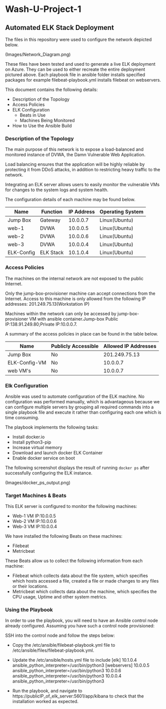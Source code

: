 # Wash-U-Project-1
## Automated ELK Stack Deployment

The files in this repository were used to configure the network depicted below.

(Images/Network_Diagram.png)

These files have been tested and used to generate a live ELK deployment on Azure. They can be used to either recreate the entire deployment pictured above. Each playbook file in ansible folder installs specified packages for example filebeat-playbook.yml installs filebeat on webservers. 


This document contains the following details:
- Description of the Topology
- Access Policies
- ELK Configuration
  - Beats in Use
  - Machines Being Monitored
- How to Use the Ansible Build


### Description of the Topology

The main purpose of this network is to expose a load-balanced and monitored instance of DVWA, the Damn Vulnerable Web Application.

Load balancing ensures that the application will be highly reliable by protecting it from DDoS attacks, in addition to restricting heavy traffic to the network.


Integrating an ELK server allows users to easily monitor the vulnerable VMs for changes to the system logs and system health.

The configuration details of each machine may be found below.

| Name      | Function | IP Address | Operating System |
|-----------|----------|------------|------------------|
| Jump Box  | Gateway  | 10.0.0.7   | Linux(Ubuntu)    |
| web-1     | DVWA     | 10.0.0.5   | Linux(Ubuntu)    |
| web-2     | DVWA     | 10.0.0.6   | Linux(Ubuntu)    |
| web-3     | DVWA     | 10.0.0.4   | Linux(Ubuntu)    |
| ELK-Config| ELK Stack| 10.1.0.4   | Linux(Ubuntu)    |


### Access Policies

The machines on the internal network are not exposed to the public Internet. 

Only the jump-box-provisioner machine can accept connections from the Internet. Access to this machine is only allowed from the following IP addresses:
201.249.75.13(Workstation IP)


Machines within the network can only be accessed by jump-box-provisioner VM with ansible container.Jump-box Public IP:138.91.249.80;Private IP:10.0.0.7.


A summary of the access policies in place can be found in the table below.

| Name          | Publicly Accessible | Allowed IP Addresses |
|---------------|---------------------|----------------------|
| Jump Box      | No                  | 201.249.75.13        |
| ELK-Config-VM | No                  | 10.0.0.7             |
| web VM's      | No                  | 10.0.0.7             |

### Elk Configuration

Ansible was used to automate configuration of the ELK machine. No configuration was performed manually, which is advantageous because we can configure multiple servers by grouping all required commands into a single playbook file and execute it rather than configuring each one which is time consuming.


The playbook implements the following tasks:
- Install docker.io
- Install python3-pip
- Increase virtual memory
- Download and launch docker ELK Container
- Enable docker service on boot

The following screenshot displays the result of running `docker ps` after successfully configuring the ELK instance.

(Images/docker_ps_output.png)

### Target Machines & Beats
This ELK server is configured to monitor the following machines:
- Web-1 VM IP:10.0.0.5
- Web-2 VM IP:10.0.0.6
- Web-3 VM IP:10.0.0.4

We have installed the following Beats on these machines:
- Filebeat
- Metricbeat

These Beats allow us to collect the following information from each machine:
- Filebeat which collects data about the file system, which specifies which hosts accessed a file, created a file or made changes to any files or their locations.
- Metricbeat which collects data about the machine, which specifies the CPU usage, Uptime and other system metrics.

### Using the Playbook
In order to use the playbook, you will need to have an Ansible control node already configured. Assuming you have such a control node provisioned: 

SSH into the control node and follow the steps below:
- Copy the /etc/ansible/filebeat-playbook.yml file to /etc/ansible/files/filebeat-playbook.yml.
- Update the /etc/ansible/hosts.yml file to include 
[elk]
10.1.0.4 ansible_python_interpreter=/usr/bin/python3
[webservers]
10.0.0.5 ansible_python_interpreter=/usr/bin/python3
10.0.0.6 ansible_python_interpreter=/usr/bin/python3
10.0.0.4 ansible_python_interpreter=/usr/bin/python3

- Run the playbook, and navigate to https://publicIP_of_elk_server:5601/app/kibana to check that the installation worked as expected.
